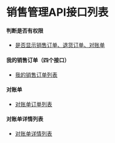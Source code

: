 # 销售管理API接口列表

#### 判断是否有权限
 - [是否显示销售订单、退货订单、对账单](is_access_sale_list)

#### 我的销售订单（四个接口）
 - [我的销售订单列表](salelist)

#### 对账单
 - [对账单订单列表](billsList)

#### 对账单详情列表
 - [对账单详情列表](infobillsList)